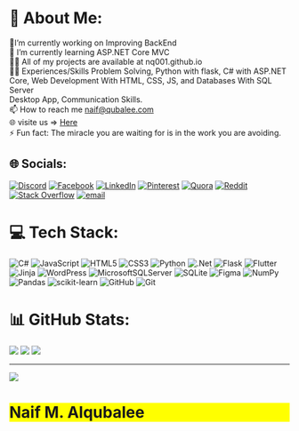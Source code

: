 # 💫 About Me:

🔭I’m currently working on Improving BackEnd<br>🌱 I’m currently learning ASP.NET Core MVC<br>👨‍💻 All of my projects are available at nq001.github.io<br>👨‍💻 Experiences/Skills Problem Solving, Python with flask, C# with ASP.NET Core, Web Development With HTML, CSS, JS, and Databases With SQL Server<br>Desktop App, Communication Skills.<br>📫 How to reach me naif@qubalee.com<br>🌐 visite us => [Here](https://naif.qubalee.com/)<br>⚡ Fun fact: The miracle you are waiting for is in the work you are avoiding.


## 🌐 Socials:
[![Discord](https://img.shields.io/badge/Discord-%237289DA.svg?logo=discord&logoColor=white)](https://discord.gg/https://discord.com/channels/@me) [![Facebook](https://img.shields.io/badge/Facebook-%231877F2.svg?logo=Facebook&logoColor=white)](https://facebook.com/https://www.facebook.com/) [![LinkedIn](https://img.shields.io/badge/LinkedIn-%230077B5.svg?logo=linkedin&logoColor=white)](https://linkedin.com/in/https://www.linkedin.com/in/naifalqubalee/) [![Pinterest](https://img.shields.io/badge/Pinterest-%23E60023.svg?logo=Pinterest&logoColor=white)](https://pinterest.com/https://www.pinterest.com/) [![Quora](https://img.shields.io/badge/Quora-%23B92B27.svg?logo=Quora&logoColor=white)](https://quora.com/profile/https://es.quora.com/) [![Reddit](https://img.shields.io/badge/Reddit-%23FF4500.svg?logo=Reddit&logoColor=white)](https://reddit.com/user/https://www.reddit.com/dev/api/) [![Stack Overflow](https://img.shields.io/badge/-Stackoverflow-FE7A16?logo=stack-overflow&logoColor=white)](https://stackoverflow.com/users/https://stackoverflow.com/questions) [![email](https://img.shields.io/badge/Email-D14836?logo=gmail&logoColor=white)](mailto:naifalqubalee@gmail.com) 

# 💻 Tech Stack:
![C#](https://img.shields.io/badge/c%23-%23239120.svg?style=for-the-badge&logo=csharp&logoColor=white) ![JavaScript](https://img.shields.io/badge/javascript-%23323330.svg?style=for-the-badge&logo=javascript&logoColor=%23F7DF1E) ![HTML5](https://img.shields.io/badge/html5-%23E34F26.svg?style=for-the-badge&logo=html5&logoColor=white) ![CSS3](https://img.shields.io/badge/css3-%231572B6.svg?style=for-the-badge&logo=css3&logoColor=white) ![Python](https://img.shields.io/badge/python-3670A0?style=for-the-badge&logo=python&logoColor=ffdd54) ![.Net](https://img.shields.io/badge/.NET-5C2D91?style=for-the-badge&logo=.net&logoColor=white) ![Flask](https://img.shields.io/badge/flask-%23000.svg?style=for-the-badge&logo=flask&logoColor=white) ![Flutter](https://img.shields.io/badge/Flutter-%2302569B.svg?style=for-the-badge&logo=Flutter&logoColor=white) ![Jinja](https://img.shields.io/badge/jinja-white.svg?style=for-the-badge&logo=jinja&logoColor=black) ![WordPress](https://img.shields.io/badge/WordPress-%23117AC9.svg?style=for-the-badge&logo=WordPress&logoColor=white) ![MicrosoftSQLServer](https://img.shields.io/badge/Microsoft%20SQL%20Server-CC2927?style=for-the-badge&logo=microsoft%20sql%20server&logoColor=white) ![SQLite](https://img.shields.io/badge/sqlite-%2307405e.svg?style=for-the-badge&logo=sqlite&logoColor=white) ![Figma](https://img.shields.io/badge/figma-%23F24E1E.svg?style=for-the-badge&logo=figma&logoColor=white) ![NumPy](https://img.shields.io/badge/numpy-%23013243.svg?style=for-the-badge&logo=numpy&logoColor=white) ![Pandas](https://img.shields.io/badge/pandas-%23150458.svg?style=for-the-badge&logo=pandas&logoColor=white) ![scikit-learn](https://img.shields.io/badge/scikit--learn-%23F7931E.svg?style=for-the-badge&logo=scikit-learn&logoColor=white) ![GitHub](https://img.shields.io/badge/github-%23121011.svg?style=for-the-badge&logo=github&logoColor=white) ![Git](https://img.shields.io/badge/git-%23F05033.svg?style=for-the-badge&logo=git&logoColor=white)
# 📊 GitHub Stats:
![](https://github-readme-stats.vercel.app/api?username=nq001&theme=dark&hide_border=false&include_all_commits=false&count_private=false)
![](https://nirzak-streak-stats.vercel.app/?user=nq001&theme=dark&hide_border=false)
![](https://github-readme-stats.vercel.app/api/top-langs/?username=nq001&theme=dark&hide_border=false&include_all_commits=false&count_private=false&layout=compact)

<!---### ✍️ Random Dev Quote
![](https://quotes-github-readme.vercel.app/api?type=horizontal&theme=radical) --->

<!---### 🔝 Top Contributed Repo
![](https://github-contributor-stats.vercel.app/api?username=nq001&limit=5&theme=dark&combine_all_yearly_contributions=true)--->

---
[![](https://visitcount.itsvg.in/api?id=nq001&icon=0&color=0)](https://visitcount.itsvg.in)
<h1 style="background: yellow;">Naif M. Alqubalee</h1>

<!-- Proudly created with GPRM ( https://gprm.itsvg.in ) -->
